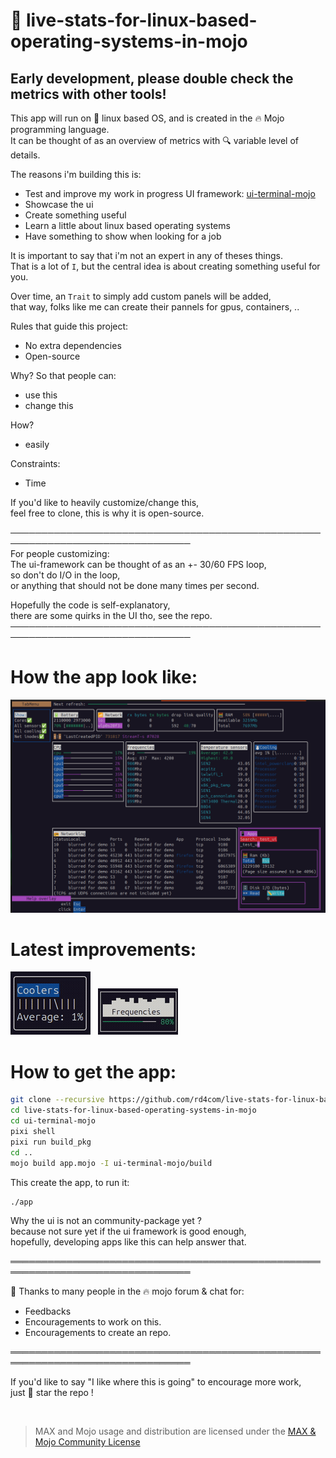 # 🐧 live-stats-for-linux-based-operating-systems-in-mojo
## Early development, please double check the metrics with other tools!

This app will run on 🐧 linux based OS, and is created in the 🔥 Mojo programming language.  
It can be thought of as an overview of metrics with 🔍 variable level of details.  

The reasons i'm building this is:  
- Test and improve my work in progress UI framework: [ui-terminal-mojo](https://github.com/rd4com/ui-terminal-mojo)  
- Showcase the ui  
- Create something useful  
- Learn a little about linux based operating systems  
- Have something to show when looking for a job  

It is important to say that i'm not an expert in any of theses things.  
That is a lot of `I`, but the central idea is about creating something useful for you.  

Over time, an `Trait` to simply add custom panels will be added,  
that way, folks like me can create their pannels for gpus, containers, ..  

Rules that guide this project:  
- No extra dependencies  
- Open-source  

Why? So that people can:  
- use this  
- change this  

How?  
- easily  

Constraints:  
- Time  

If you'd like to heavily customize/change this,  
feel free to clone, this is why it is open-source.  

───────────────────────────────────────────────────────────────────────────────  
For people customizing:  
The ui-framework can be thought of as an +- 30/60 FPS loop,  
so don't do I/O in the loop,  
or anything that should not be done many times per second.  

Hopefully the code is self-explanatory,  
there are some quirks in the UI tho, see the repo.  
───────────────────────────────────────────────────────────────────────────────  

# How the app look like:

<img src="./overview.png" />  

# Latest improvements:

<img src="./new_cool.gif" />
&nbsp;
<img src="./new_freq.gif" />  

# How to get the app:

```bash
git clone --recursive https://github.com/rd4com/live-stats-for-linux-based-operating-systems-in-mojo
cd live-stats-for-linux-based-operating-systems-in-mojo
cd ui-terminal-mojo
pixi shell
pixi run build_pkg
cd ..
mojo build app.mojo -I ui-terminal-mojo/build
```
This create the app, to run it:
```bash
./app
```

Why the ui is not an community-package yet ?  
because not sure yet if the ui framework is good enough,  
hopefully, developing apps like this can help answer that.  

═══════════════════════════════════════════════════════════════════════════════  

🫶 Thanks to many people in the 🔥 mojo forum & chat for:  
- Feedbacks  
- Encouragements to work on this.  
- Encouragements to create an repo.  

═══════════════════════════════════════════════════════════════════════════════  

If you'd like to say "I like where this is going" to encourage more work,  
just 🌟 star the repo !  

&nbsp;

> MAX and Mojo usage and distribution are licensed under the [MAX & Mojo Community License](https://www.modular.com/legal/max-mojo-license)
